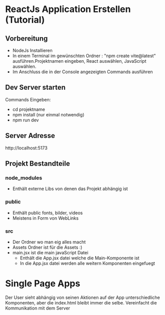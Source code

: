 # ReactJs Application Erstellen (Tutorial)

## Vorbereitung
* NodeJs Installieren
* In einem Terminal im gewünschten Ordner : "npm create vite@latest" ausführen.Projektnamen eingeben, React auswählen, JavaScript auswählen. 
* Im Anschluss die in der Console angezeigten Commands ausführen

## Dev Server starten
Commands Eingeben:
* cd projektname
* npm install (nur einmal notwendig)
* npm run dev

## Server Adresse 
http://localhost:5173

## Projekt Bestandteile

### node_modules
* Enthält externe Libs von denen das Projekt abhängig ist

### public
* Enthält public fonts, bilder, videos
* Meistens in Form von WebLinks

### src
* Der Ordner wo man eig alles macht
* Assets Ordner ist für die Assets :)
* main.jsx ist die main javaScript Datei
    * Enthält die App.jsx datei welche die Main-Komponente ist
    * In die App.jsx datei werden alle weitern Komponenten eingefuegt
    
# Single Page Apps
Der User sieht abhängig von seinen Aktionen auf der App unterschiedliche Komponenten, aber die index.html bleibt immer die selbe. Vereinfacht die Kommunikation mit dem Server
